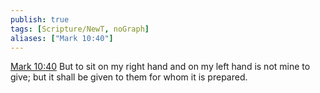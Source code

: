 ```yaml
---
publish: true
tags: [Scripture/NewT, noGraph]
aliases: ["Mark 10:40"]
---
```

[Mark 10:40](https://churchofjesuschrist.org/study/scriptures/nt/mark/10?lang=eng&id=p40#p40) But to sit on my right hand and on my left hand is not mine to give; but it shall be given to them for whom it is prepared.
